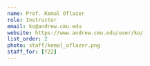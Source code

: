 ```yaml
---
name: Prof. Kemal Oflazer
role: Instructor
email: ko@andrew.cmu.edu
website: https://www.andrew.cmu.edu/user/ko/
list_order: 2
photo: staff/kemal_oflazer.png
staff_for: [f22]
---
```

